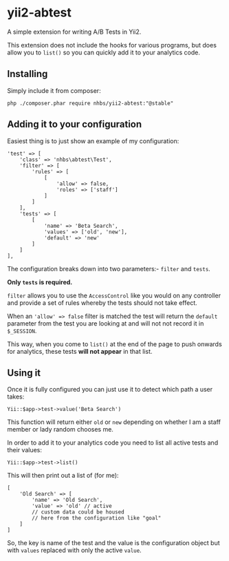 # yii2-abtest
A simple extension for writing A/B Tests in Yii2.

This extension does not include the hooks for various programs, but does allow you to `list()` so you can quickly
add it to your analytics code.

## Installing

Simply include it from composer:

    php ./composer.phar require nhbs/yii2-abtest:"@stable"

## Adding it to your configuration

Easiest thing is to just show an example of my configuration:

	'test' => [
		'class' => 'nhbs\abtest\Test',
		'filter' => [
			'rules' => [
				[
					'allow' => false,
					'roles' => ['staff']
				]
			]
		],
		'tests' => [
			[
				'name' => 'Beta Search',
				'values' => ['old', 'new'],
				'default' => 'new'
			]
		]
	],

The configuration breaks down into two parameters:- `filter` and `tests`.

**Only `tests` is required.**

`filter` allows you to use the `AccessControl` like you would on any controller and
provide a set of rules whereby the tests should not take effect.

When an `'allow' => false` filter is matched the test will return the `default` parameter from the test you are looking at
and will not not record it in `$_SESSION`.

This way, when you come to `list()` at the end of the page to push onwards for analytics, these tests **will not appear** in that list.

## Using it

Once it is fully configured you can just use it to detect which path a user takes:

    Yii::$app->test->value('Beta Search')

This function will return either `old` or `new` depending on whether I am a staff member or lady random chooses me.

In order to add it to your analytics code you need to list all active tests and their values:

    Yii::$app->test->list()

This will then print out a list of (for me):

    [
        'Old Search' => [
        	'name' => 'Old Search',
        	'value' => 'old' // active
        	// custom data could be housed
        	// here from the configuration like "goal"
        ]
    ]

So, the key is name of the test and the value is the configuration object but with `values` replaced with only the active `value`.
